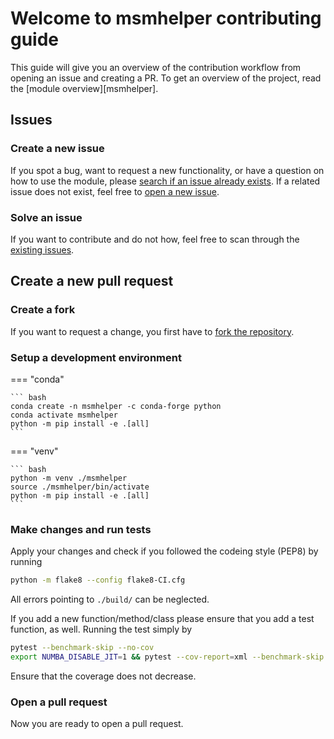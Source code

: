 # Welcome to msmhelper contributing guide

This guide will give you an overview of the contribution workflow from opening an issue and creating a PR. To get an overview of the project, read the [module overview][msmhelper].

## Issues

### Create a new issue

If you spot a bug, want to request a new functionality, or have a question on how to use the module, please [search if an issue already exists](https://github.com/moldyn/msmhelper/issues). If a related issue does not exist, feel free to [open a new issue](https://github.com/moldyn/msmhelper/issues/new/choose).

### Solve an issue

If you want to contribute and do not how, feel free to scan through the [existing issues](https://github.com/moldyn/msmhelper/issues).

## Create a new pull request
### Create a fork

If you want to request a change, you first have to [fork the repository](https://github.com/moldyn/msmhelper/fork).

### Setup a development environment

=== "conda"

    ``` bash
    conda create -n msmhelper -c conda-forge python
    conda activate msmhelper
    python -m pip install -e .[all]
    ```

=== "venv"

    ``` bash
    python -m venv ./msmhelper
    source ./msmhelper/bin/activate
    python -m pip install -e .[all]
    ```

### Make changes and run tests

Apply your changes and check if you followed the codeing style (PEP8) by running
```bash
python -m flake8 --config flake8-CI.cfg
```
All errors pointing to `./build/` can be neglected.

If you add a new function/method/class please ensure that you add a test function, as well. Running the test simply by
```bash
pytest --benchmark-skip --no-cov
export NUMBA_DISABLE_JIT=1 && pytest --cov-report=xml --benchmark-skip
```
Ensure that the coverage does not decrease.

### Open a pull request

Now you are ready to open a pull request.
